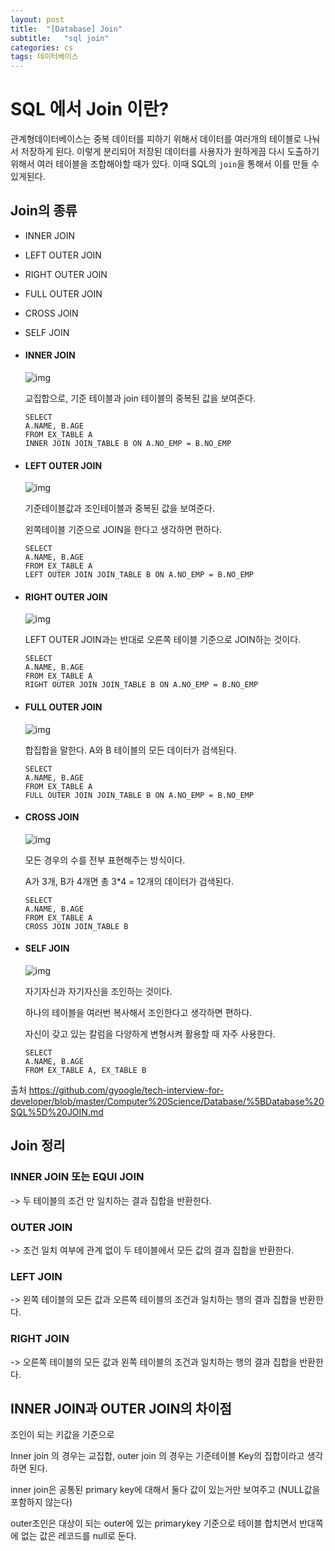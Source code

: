 ```yaml
---
layout: post
title:  "[Database] Join"
subtitle:   "sql join"
categories: cs
tags: 데이터베이스
---
```


# SQL 에서 Join 이란?

관계형데이터베이스는 중복 데이터를 피하기 위해서 데이터를 여러개의 테이블로 나눠서 저장하게 된다. 이렇게 분리되어 저장된 데이터를 사용자가 원하게끔 다시 도출하기 위해서 여러 테이블을 조합해야할 때가 있다. 이때 SQL의 `join`을 통해서 이를 만들 수 있게된다.

## Join의 종류

- INNER JOIN 
- LEFT OUTER JOIN
- RIGHT OUTER JOIN
- FULL OUTER JOIN
- CROSS JOIN
- SELF JOIN

- #### INNER JOIN

  ![img](https://camo.githubusercontent.com/a8fc07a00af9d97c2898104cb7881a0519983ee570fdb711aed5dd6ee318b016/68747470733a2f2f696d67312e6461756d63646e2e6e65742f7468756d622f523132383078302f3f73636f64653d6d746973746f72793226666e616d653d687474702533412532462532466366696c65392e75662e746973746f72792e636f6d253246696d61676525324639393739394633453541383134384437303336363539)

  교집합으로, 기준 테이블과 join 테이블의 중복된 값을 보여준다.

  ```
  SELECT
  A.NAME, B.AGE
  FROM EX_TABLE A
  INNER JOIN JOIN_TABLE B ON A.NO_EMP = B.NO_EMP
  ```

- #### LEFT OUTER JOIN

  ![img](https://camo.githubusercontent.com/c76a34d9927d99d7def46c2839694677d160586ca2af3eff32d98fa2ae969568/68747470733a2f2f696d67312e6461756d63646e2e6e65742f7468756d622f523132383078302f3f73636f64653d6d746973746f72793226666e616d653d687474702533412532462532466366696c65362e75662e746973746f72792e636f6d253246696d61676525324639393745374634313541383134393035303746303237)

  기준테이블값과 조인테이블과 중복된 값을 보여준다.

  왼쪽테이블 기준으로 JOIN을 한다고 생각하면 편하다.

  ```
  SELECT
  A.NAME, B.AGE
  FROM EX_TABLE A
  LEFT OUTER JOIN JOIN_TABLE B ON A.NO_EMP = B.NO_EMP
  ```

- #### RIGHT OUTER JOIN

  ![img](https://camo.githubusercontent.com/371a3f188280420a933172a212f74285204b85837603ae3cb973c77eb66be74d/68747470733a2f2f696d67312e6461756d63646e2e6e65742f7468756d622f523132383078302f3f73636f64653d6d746973746f72793226666e616d653d687474702533412532462532466366696c6532352e75662e746973746f72792e636f6d253246696d61676525324639393834434533353541383134393138304142443144)

  LEFT OUTER JOIN과는 반대로 오른쪽 테이블 기준으로 JOIN하는 것이다.

  ```
  SELECT
  A.NAME, B.AGE
  FROM EX_TABLE A
  RIGHT OUTER JOIN JOIN_TABLE B ON A.NO_EMP = B.NO_EMP
  ```

- #### FULL OUTER JOIN

  ![img](https://camo.githubusercontent.com/8b69d9df60427a56c5ffd62ad4d9468150dc645331e15ce27ad22e09c71d09bb/68747470733a2f2f696d67312e6461756d63646e2e6e65742f7468756d622f523132383078302f3f73636f64653d6d746973746f72793226666e616d653d687474702533412532462532466366696c6532342e75662e746973746f72792e636f6d253246696d61676525324639393139354633343541383134393339314245304333)

  합집합을 말한다. A와 B 테이블의 모든 데이터가 검색된다.

  ```
  SELECT
  A.NAME, B.AGE
  FROM EX_TABLE A
  FULL OUTER JOIN JOIN_TABLE B ON A.NO_EMP = B.NO_EMP
  ```

- #### CROSS JOIN

  ![img](https://camo.githubusercontent.com/c8170fd119eac82de056d7b1659824b1d398627fa09cccb70553becd4906d146/68747470733a2f2f696d67312e6461756d63646e2e6e65742f7468756d622f523132383078302f3f73636f64653d6d746973746f72793226666e616d653d687474702533412532462532466366696c6531302e75662e746973746f72792e636f6d253246696d61676525324639393346344534343541384132443238314143363642)

  모든 경우의 수를 전부 표현해주는 방식이다.

  A가 3개, B가 4개면 총 3*4 = 12개의 데이터가 검색된다.

  ```
  SELECT
  A.NAME, B.AGE
  FROM EX_TABLE A
  CROSS JOIN JOIN_TABLE B
  ```

- #### SELF JOIN

  ![img](https://camo.githubusercontent.com/3600303a038c6cc6f6189738e96de0f791673b542f84c1895afa9b32a4fb6208/68747470733a2f2f696d67312e6461756d63646e2e6e65742f7468756d622f523132383078302f3f73636f64653d6d746973746f72793226666e616d653d687474702533412532462532466366696c6532352e75662e746973746f72792e636f6d253246696d61676525324639393334314433333541384133363344303631344538)

  자기자신과 자기자신을 조인하는 것이다.

  하나의 테이블을 여러번 복사해서 조인한다고 생각하면 편하다.

  자신이 갖고 있는 칼럼을 다양하게 변형시켜 활용할 때 자주 사용한다.

  ```
  SELECT
  A.NAME, B.AGE
  FROM EX_TABLE A, EX_TABLE B
  ```



출처 https://github.com/gyoogle/tech-interview-for-developer/blob/master/Computer%20Science/Database/%5BDatabase%20SQL%5D%20JOIN.md



## Join 정리

### INNER JOIN 또는 EQUI JOIN

 -> 두 테이블의 조건 만 일치하는 결과 집합을 반환한다.

### OUTER JOIN

-> 조건 일치 여부에 관계 없이 두 테이블에서 모든 값의 결과 집합을 반환한다.

### LEFT JOIN

-> 왼쪽 테이블의 모든 값과 오른쪽 테이블의 조건과 일치하는 행의 결과 집합을 반환한다.

### RIGHT JOIN

-> 오른쪽 테이블의 모든 값과 왼쪽 테이블의 조건과 일치하는 행의 결과 집합을 반환한다.



## INNER JOIN과 OUTER JOIN의 차이점

조인이 되는 키값을 기준으로

Inner join 의 경우는 교집합, outer join 의 경우는 기준테이블 Key의 집합이라고 생각하면 된다.

inner join은 공통된 primary key에 대해서 둘다 값이 있는거만 보여주고 (NULL값을 포함하지 않는다)

outer조인은 대상이 되는 outer에 있는 primarykey 기준으로 테이블 합치면서 반대쪽에 없는 값은 레코드를 null로 둔다.